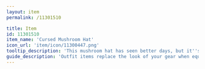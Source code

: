 ```yaml
---
layout: item
permalink: /11301510

title: Item
id: 11301510
item_name: 'Cursed Mushroom Hat'
icon_url: 'item/icon/11300447.png'
tooltip_description: 'This mushroom hat has seen better days, but it''s still got a bit of charm, right?'
guide_description: 'Outfit items replace the look of your gear when equipped.'
---
```

